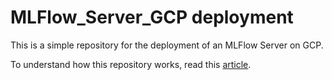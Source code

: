 # MLFlow_Server_GCP deployment

This is a simple repository for the deployment of an MLFlow Server on GCP.

To understand how this repository works, read this [article](https://andrevargas.com.br/blog#how-to-launch-an-mlflow-server-with-continuous-deployment-on-gcp-in-minutes).
